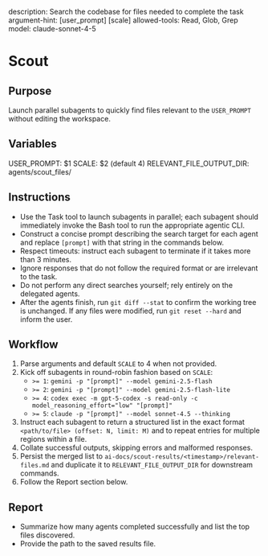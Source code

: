 description: Search the codebase for files needed to complete the task
argument-hint: [user_prompt] [scale]
allowed-tools: Read, Glob, Grep
model: claude-sonnet-4-5

# Scout

## Purpose
Launch parallel subagents to quickly find files relevant to the `USER_PROMPT` without editing the workspace.

## Variables
USER_PROMPT: $1
SCALE: $2 (default 4)
RELEVANT_FILE_OUTPUT_DIR: agents/scout_files/

## Instructions
- Use the Task tool to launch subagents in parallel; each subagent should immediately invoke the Bash tool to run the appropriate agentic CLI.
- Construct a concise prompt describing the search target for each agent and replace `[prompt]` with that string in the commands below.
- Respect timeouts: instruct each subagent to terminate if it takes more than 3 minutes.
- Ignore responses that do not follow the required format or are irrelevant to the task.
- Do not perform any direct searches yourself; rely entirely on the delegated agents.
- After the agents finish, run `git diff --stat` to confirm the working tree is unchanged. If any files were modified, run `git reset --hard` and inform the user.

## Workflow
1. Parse arguments and default `SCALE` to 4 when not provided.
2. Kick off subagents in round-robin fashion based on `SCALE`:
   - `>= 1`: `gemini -p "[prompt]" --model gemini-2.5-flash`
   - `>= 2`: `gemini -p "[prompt]" --model gemini-2.5-flash-lite`
   - `>= 4`: `codex exec -m gpt-5-codex -s read-only -c model_reasoning_effort="low" "[prompt]"`
   - `>= 5`: `claude -p "[prompt]" --model sonnet-4.5 --thinking`
3. Instruct each subagent to return a structured list in the exact format `<path/to/file> (offset: N, limit: M)` and to repeat entries for multiple regions within a file.
4. Collate successful outputs, skipping errors and malformed responses.
5. Persist the merged list to `ai-docs/scout-results/<timestamp>/relevant-files.md` and duplicate it to `RELEVANT_FILE_OUTPUT_DIR` for downstream commands.
6. Follow the Report section below.

## Report
- Summarize how many agents completed successfully and list the top files discovered.
- Provide the path to the saved results file.
